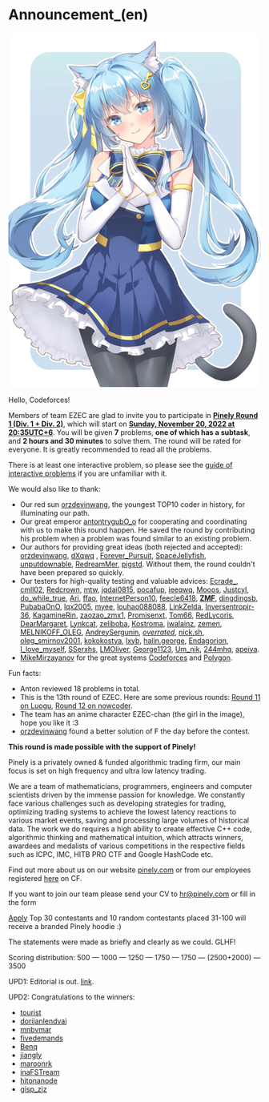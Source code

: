 # Announcement_(en)

![text](images/1c91ed031100f3338aa5f8ed58d0405adb9ff9d7.png)

Hello, Codeforces!

Members of team EZEC are glad to invite you to participate in **[Pinely Round 1 (Div. 1 + Div. 2)](https://codeforces.com/contest/1761)**, which will start on **[Sunday, November 20, 2022 at 20:35UTC+6](https://codeforces.com/https://www.timeanddate.com/worldclock/fixedtime.html?day=20&month=11&year=2022&hour=17&min=35&sec=0&p1=166)**. You will be given **7** problems, **one of which has a subtask**, and **2 hours and 30 minutes** to solve them. The round will be rated for everyone. It is greatly recommended to read all the problems.

There is at least one interactive problem, so please see the [guide of interactive problems](https://codeforces.com/blog/entry/45307) if you are unfamiliar with it.

We would also like to thank:

 * Our red sun [orzdevinwang](https://codeforces.com/profile/orzdevinwang "Legendary Grandmaster orzdevinwang"), the youngest TOP10 coder in history, for illuminating our path.
* Our great emperor [antontrygubO_o](https://codeforces.com/profile/antontrygubO_o "International Grandmaster antontrygubO_o") for cooperating and coordinating with us to make this round happen. He saved the round by contributing his problem when a problem was found similar to an existing problem.
* Our authors for providing great ideas (both rejected and accepted): [orzdevinwang](https://codeforces.com/profile/orzdevinwang "Legendary Grandmaster orzdevinwang"), [dXqwq](https://codeforces.com/profile/dXqwq "International Grandmaster dXqwq") , [Forever_Pursuit](https://codeforces.com/profile/Forever_Pursuit "International Master Forever_Pursuit"), [SpaceJellyfish](https://codeforces.com/profile/SpaceJellyfish "Grandmaster SpaceJellyfish"), [unputdownable](https://codeforces.com/profile/unputdownable "Master unputdownable"), [RedreamMer](https://codeforces.com/profile/RedreamMer "Master RedreamMer"), [pigstd](https://codeforces.com/profile/pigstd "International Grandmaster pigstd"). Without them, the round couldn't have been prepared so quickly.
* Our testers for high-quality testing and valuable advices: [Ecrade_](https://codeforces.com/profile/Ecrade_ "Grandmaster Ecrade_"), [cmll02](https://codeforces.com/profile/cmll02 "International Grandmaster cmll02"), [Redcrown](https://codeforces.com/profile/Redcrown "Candidate Master Redcrown"), [mtw](https://codeforces.com/profile/mtw "Grandmaster mtw"), [jqdai0815](https://codeforces.com/profile/jqdai0815 "Legendary Grandmaster jqdai0815"), [pocafup](https://codeforces.com/profile/pocafup "Specialist pocafup"), [ieeqwq](https://codeforces.com/profile/ieeqwq "Master ieeqwq"), [Mooos](https://codeforces.com/profile/Mooos "Expert Mooos"), [Justcyl](https://codeforces.com/profile/Justcyl "Expert Justcyl"), [do_while_true](https://codeforces.com/profile/do_while_true "International Master do_while_true"), [Ari](https://codeforces.com/profile/Ari "Grandmaster Ari"), [ffao](https://codeforces.com/profile/ffao "International Grandmaster ffao"), [InternetPerson10](https://codeforces.com/profile/InternetPerson10 "International Grandmaster InternetPerson10"), [feecIe6418](https://codeforces.com/profile/feecIe6418 "International Grandmaster feecIe6418"), [__ZMF__](https://codeforces.com/profile/__ZMF__ "Grandmaster __ZMF__"), [dingdingsb](https://codeforces.com/profile/dingdingsb "Grandmaster dingdingsb"), [PubabaOnO](https://codeforces.com/profile/PubabaOnO "International Grandmaster PubabaOnO"), [lqx2005](https://codeforces.com/profile/lqx2005 "International Grandmaster lqx2005"), [myee](https://codeforces.com/profile/myee "International Master myee"), [louhao088088](https://codeforces.com/profile/louhao088088 "International Master louhao088088"), [LinkZelda](https://codeforces.com/profile/LinkZelda "Candidate Master LinkZelda"), [Inversentropir-36](https://codeforces.com/profile/Inversentropir-36 "Pupil Inversentropir-36"), [KagamineRin](https://codeforces.com/profile/KagamineRin "International Grandmaster KagamineRin"), [zaozao_zmx1](https://codeforces.com/profile/zaozao_zmx1 "Master zaozao_zmx1"), [Promisenxt](https://codeforces.com/profile/Promisenxt "Specialist Promisenxt"), [Tom66](https://codeforces.com/profile/Tom66 "Master Tom66"), [RedLycoris](https://codeforces.com/profile/RedLycoris "Master RedLycoris"), [DearMargaret](https://codeforces.com/profile/DearMargaret "Legendary Grandmaster DearMargaret"), [Lynkcat](https://codeforces.com/profile/Lynkcat "Grandmaster Lynkcat"), [zeliboba](https://codeforces.com/profile/zeliboba "International Grandmaster zeliboba"), [Kostroma](https://codeforces.com/profile/Kostroma "International Grandmaster Kostroma"), [iwalainz](https://codeforces.com/profile/iwalainz "Expert iwalainz"), [zemen](https://codeforces.com/profile/zemen "International Grandmaster zemen"), [MELNIKOFF_OLEG](https://codeforces.com/profile/MELNIKOFF_OLEG "Master MELNIKOFF_OLEG"), [AndreySergunin](https://codeforces.com/profile/AndreySergunin "International Grandmaster AndreySergunin"), [_overrated_](https://codeforces.com/profile/_overrated_ "Master _overrated_"), [nick.sh](https://codeforces.com/profile/nick.sh "Specialist nick.sh"), [oleg_smirnov2001](https://codeforces.com/profile/oleg_smirnov2001 "Candidate Master oleg_smirnov2001"), [kokokostya](https://codeforces.com/profile/kokokostya "Grandmaster kokokostya"), [lxyb](https://codeforces.com/profile/lxyb "Expert lxyb"), [halin.george](https://codeforces.com/profile/halin.george "Candidate Master halin.george"), [Endagorion](https://codeforces.com/profile/Endagorion "Legendary Grandmaster Endagorion"), [I_love_myself](https://codeforces.com/profile/I_love_myself "Master I_love_myself"), [SSerxhs](https://codeforces.com/profile/SSerxhs "International Grandmaster SSerxhs"), [LMOliver](https://codeforces.com/profile/LMOliver "International Grandmaster LMOliver"), [George1123](https://codeforces.com/profile/George1123 "Master George1123"), [Um_nik](https://codeforces.com/profile/Um_nik "Legendary Grandmaster Um_nik"), [244mhq](https://codeforces.com/profile/244mhq "International Grandmaster 244mhq"), [apeiya](https://codeforces.com/profile/apeiya "Candidate Master apeiya").
* [MikeMirzayanov](https://codeforces.com/profile/MikeMirzayanov "Headquarters, MikeMirzayanov") for the great systems [Codeforces](https://codeforces.com/) and [Polygon](https://polygon.codeforces.com/).

Fun facts:

 * Anton reviewed 18 problems in total.
* This is the 13th round of EZEC. Here are some previous rounds: [Round 11 on Luogu](https://codeforces.com/https://www.luogu.com.cn/contest/62962), [Round 12 on nowcoder](https://codeforces.com/https://ac.nowcoder.com/acm/contest/38727).
* The team has an anime character EZEC-chan (the girl in the image), hope you like it :3
* [orzdevinwang](https://codeforces.com/profile/orzdevinwang "Legendary Grandmaster orzdevinwang") found a better solution of F the day before the contest.

**This round is made possible with the support of Pinely!**

Pinely is a privately owned & funded algorithmic trading firm, our main focus is set on high frequency and ultra low latency trading.

We are a team of mathematicians, programmers, engineers and computer scientists driven by the immense passion for knowledge. We constantly face various challenges such as developing strategies for trading, optimizing trading systems to achieve the lowest latency reactions to various market events, saving and processing large volumes of historical data. The work we do requires a high ability to create effective C++ code, algorithmic thinking and mathematical intuition, which attracts winners, awardees and medalists of various competitions in the respective fields such as ICPC, IMC, HITB PRO CTF and Google HashCode etc.

Find out more about us on our website [pinely.com](https://codeforces.com/http://pinely.com/) or from our employees registered [here](https://codeforces.com/ratings/organization/31353) on CF.

If you want to join our team please send your CV to [hr@pinely.com](https://codeforces.com/mailto:hr@pinely.com) or fill in the form

  [Apply](https://codeforces.com/userForm/ccf49a5fabd0a722) Top 30 contestants and 10 random contestants placed 31-100 will receive a branded Pinely hoodie :)

The statements were made as briefly and clearly as we could. GLHF!

Scoring distribution: 500 — 1000 — 1250 — 1750 — 1750 — (2500+2000) — 3500

UPD1: Editorial is out. [link](Tutorial_(en).md).

UPD2: Congratulations to the winners:

 * [tourist](https://codeforces.com/profile/tourist "Legendary Grandmaster tourist")
* [dorijanlendvaj](https://codeforces.com/profile/dorijanlendvaj "Legendary Grandmaster dorijanlendvaj")
* [mnbvmar](https://codeforces.com/profile/mnbvmar "Legendary Grandmaster mnbvmar")
* [fivedemands](https://codeforces.com/profile/fivedemands "Legendary Grandmaster fivedemands")
* [Benq](https://codeforces.com/profile/Benq "Legendary Grandmaster Benq")
* [jiangly](https://codeforces.com/profile/jiangly "Legendary Grandmaster jiangly")
* [maroonrk](https://codeforces.com/profile/maroonrk "Legendary Grandmaster maroonrk")
* [inaFSTream](https://codeforces.com/profile/inaFSTream "Legendary Grandmaster inaFSTream")
* [hitonanode](https://codeforces.com/profile/hitonanode "Legendary Grandmaster hitonanode")
* [gisp_zjz](https://codeforces.com/profile/gisp_zjz "Legendary Grandmaster gisp_zjz")

